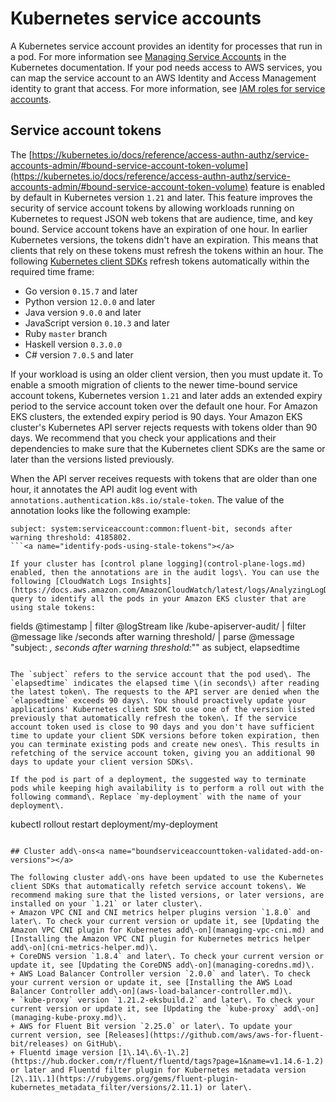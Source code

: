 # Kubernetes service accounts<a name="service-accounts"></a>

A Kubernetes service account provides an identity for processes that run in a pod\. For more information see [Managing Service Accounts](https://kubernetes.io/docs/reference/access-authn-authz/service-accounts-admin) in the Kubernetes documentation\. If your pod needs access to AWS services, you can map the service account to an AWS Identity and Access Management identity to grant that access\. For more information, see [IAM roles for service accounts](iam-roles-for-service-accounts.md)\.

## Service account tokens<a name="service-account-tokens"></a>

The [https://kubernetes.io/docs/reference/access-authn-authz/service-accounts-admin/#bound-service-account-token-volume](https://kubernetes.io/docs/reference/access-authn-authz/service-accounts-admin/#bound-service-account-token-volume) feature is enabled by default in Kubernetes version `1.21` and later\. This feature improves the security of service account tokens by allowing workloads running on Kubernetes to request JSON web tokens that are audience, time, and key bound\. Service account tokens have an expiration of one hour\. In earlier Kubernetes versions, the tokens didn't have an expiration\. This means that clients that rely on these tokens must refresh the tokens within an hour\. The following [Kubernetes client SDKs](https://kubernetes.io/docs/reference/using-api/client-libraries/) refresh tokens automatically within the required time frame:
+ Go version `0.15.7` and later
+ Python version `12.0.0` and later
+ Java version `9.0.0` and later
+ JavaScript version `0.10.3` and later
+ Ruby `master` branch
+ Haskell version `0.3.0.0`
+ C\# version `7.0.5` and later

If your workload is using an older client version, then you must update it\. To enable a smooth migration of clients to the newer time\-bound service account tokens, Kubernetes version `1.21` and later adds an extended expiry period to the service account token over the default one hour\. For Amazon EKS clusters, the extended expiry period is 90 days\. Your Amazon EKS cluster's Kubernetes API server rejects requests with tokens older than 90 days\. We recommend that you check your applications and their dependencies to make sure that the Kubernetes client SDKs are the same or later than the versions listed previously\.

When the API server receives requests with tokens that are older than one hour, it annotates the API audit log event with `annotations.authentication.k8s.io/stale-token`\. The value of the annotation looks like the following example:

```
subject: system:serviceaccount:common:fluent-bit, seconds after warning threshold: 4185802.
```<a name="identify-pods-using-stale-tokens"></a>

If your cluster has [control plane logging](control-plane-logs.md) enabled, then the annotations are in the audit logs\. You can use the following [CloudWatch Logs Insights](https://docs.aws.amazon.com/AmazonCloudWatch/latest/logs/AnalyzingLogData.html) query to identify all the pods in your Amazon EKS cluster that are using stale tokens:

```
fields @timestamp
| filter @logStream like /kube-apiserver-audit/
| filter @message like /seconds after warning threshold/
| parse @message "subject: *, seconds after warning threshold:*\"" as subject, elapsedtime
```

The `subject` refers to the service account that the pod used\. The `elapsedtime` indicates the elapsed time \(in seconds\) after reading the latest token\. The requests to the API server are denied when the `elapsedtime` exceeds 90 days\. You should proactively update your applications' Kubernetes client SDK to use one of the version listed previously that automatically refresh the token\. If the service account token used is close to 90 days and you don't have sufficient time to update your client SDK versions before token expiration, then you can terminate existing pods and create new ones\. This results in refetching of the service account token, giving you an additional 90 days to update your client version SDKs\.

If the pod is part of a deployment, the suggested way to terminate pods while keeping high availability is to perform a roll out with the following command\. Replace `my-deployment` with the name of your deployment\.

```
kubectl rollout restart deployment/my-deployment
```

## Cluster add\-ons<a name="boundserviceaccounttoken-validated-add-on-versions"></a>

The following cluster add\-ons have been updated to use the Kubernetes client SDKs that automatically refetch service account tokens\. We recommend making sure that the listed versions, or later versions, are installed on your `1.21` or later cluster\.
+ Amazon VPC CNI and CNI metrics helper plugins version `1.8.0` and later\. To check your current version or update it, see [Updating the Amazon VPC CNI plugin for Kubernetes add\-on](managing-vpc-cni.md) and [Installing the Amazon VPC CNI plugin for Kubernetes metrics helper add\-on](cni-metrics-helper.md)\.
+ CoreDNS version `1.8.4` and later\. To check your current version or update it, see [Updating the CoreDNS add\-on](managing-coredns.md)\.
+ AWS Load Balancer Controller version `2.0.0` and later\. To check your current version or update it, see [Installing the AWS Load Balancer Controller add\-on](aws-load-balancer-controller.md)\.
+ `kube-proxy` version `1.21.2-eksbuild.2` and later\. To check your current version or update it, see [Updating the `kube-proxy` add\-on](managing-kube-proxy.md)\.
+ AWS for Fluent Bit version `2.25.0` or later\. To update your current version, see [Releases](https://github.com/aws/aws-for-fluent-bit/releases) on GitHub\.
+ Fluentd image version [1\.14\.6\-1\.2](https://hub.docker.com/r/fluent/fluentd/tags?page=1&name=v1.14.6-1.2) or later and Fluentd filter plugin for Kubernetes metadata version [2\.11\.1](https://rubygems.org/gems/fluent-plugin-kubernetes_metadata_filter/versions/2.11.1) or later\. 